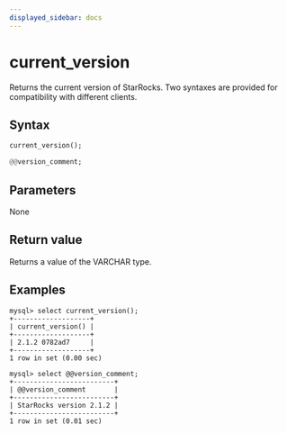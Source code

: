 ```yaml
---
displayed_sidebar: docs
---
```


# current_version

Returns the current version of StarRocks. Two syntaxes are provided for compatibility with different clients.

## Syntax

```Haskell
current_version();

@@version_comment;
```

## Parameters

None

## Return value

Returns a value of the VARCHAR type.

## Examples

```Plain Text
mysql> select current_version();
+-------------------+
| current_version() |
+-------------------+
| 2.1.2 0782ad7     |
+-------------------+
1 row in set (0.00 sec)

mysql> select @@version_comment;
+-------------------------+
| @@version_comment       |
+-------------------------+
| StarRocks version 2.1.2 |
+-------------------------+
1 row in set (0.01 sec)
```
